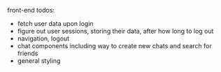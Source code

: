 front-end todos:

- fetch user data upon login
- figure out user sessions, storing their data, after how long to log out
- navigation, logout
- chat components including way to create new chats and search for friends
- general styling
